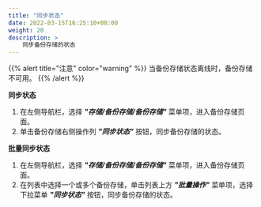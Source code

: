 ```yaml
---
title: "同步状态"
date: 2022-03-15T16:25:10+08:00
weight: 20
description: >
    同步备份存储的状态
---
```


{{% alert title="注意" color="warning" %}}
当备份存储状态离线时，备份存储不可用。
{{% /alert %}}

**同步状态**

1. 在左侧导航栏，选择 **_"存储/备份存储/备份存储"_** 菜单项，进入备份存储页面。
2. 单击备份存储右侧操作列 **_"同步状态"_** 按钮，同步备份存储的状态。

**批量同步状态**

1. 在左侧导航栏，选择 **_"存储/备份存储/备份存储"_** 菜单项，进入备份存储页面。
2. 在列表中选择一个或多个备份存储，单击列表上方 **_"批量操作"_** 菜单项，选择下拉菜单 **_"同步状态"_** 按钮，同步备份存储的状态。
